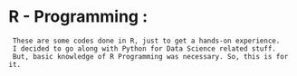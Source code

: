 #  R - Programming :
     These are some codes done in R, just to get a hands-on experience.
     I decided to go along with Python for Data Science related stuff. 
     But, basic knowledge of R Programming was necessary. So, this is for it.
